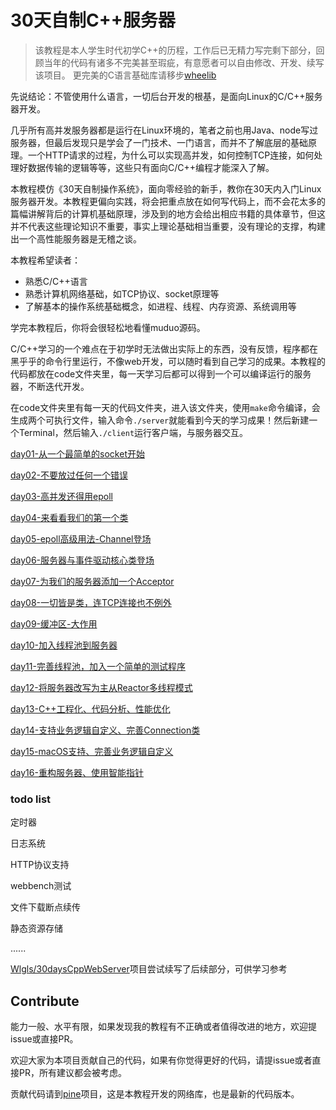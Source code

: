# 30天自制C++服务器

>该教程是本人学生时代初学C++的历程，工作后已无精力写完剩下部分，回顾当年的代码有诸多不完美甚至瑕疵，有意愿者可以自由修改、开发、续写该项目。
>更完美的C语言基础库请移步[wheelib](https://github.com/yuesong-feng/wheelib)

先说结论：不管使用什么语言，一切后台开发的根基，是面向Linux的C/C++服务器开发。

几乎所有高并发服务器都是运行在Linux环境的，笔者之前也用Java、node写过服务器，但最后发现只是学会了一门技术、一门语言，而并不了解底层的基础原理。一个HTTP请求的过程，为什么可以实现高并发，如何控制TCP连接，如何处理好数据传输的逻辑等等，这些只有面向C/C++编程才能深入了解。

本教程模仿《30天自制操作系统》，面向零经验的新手，教你在30天内入门Linux服务器开发。本教程更偏向实践，将会把重点放在如何写代码上，而不会花太多的篇幅讲解背后的计算机基础原理，涉及到的地方会给出相应书籍的具体章节，但这并不代表这些理论知识不重要，事实上理论基础相当重要，没有理论的支撑，构建出一个高性能服务器是无稽之谈。

本教程希望读者：

- 熟悉C/C++语言
- 熟悉计算机网络基础，如TCP协议、socket原理等
- 了解基本的操作系统基础概念，如进程、线程、内存资源、系统调用等

学完本教程后，你将会很轻松地看懂muduo源码。

C/C++学习的一个难点在于初学时无法做出实际上的东西，没有反馈，程序都在黑乎乎的命令行里运行，不像web开发，可以随时看到自己学习的成果。本教程的代码都放在code文件夹里，每一天学习后都可以得到一个可以编译运行的服务器，不断迭代开发。

在code文件夹里有每一天的代码文件夹，进入该文件夹，使用`make`命令编译，会生成两个可执行文件，输入命令`./server`就能看到今天的学习成果！然后新建一个Terminal，然后输入`./client`运行客户端，与服务器交互。

[day01-从一个最简单的socket开始](https://github.com/yuesong-feng/30dayMakeCppServer/blob/main/day01-从一个最简单的socket开始.md)

[day02-不要放过任何一个错误](https://github.com/yuesong-feng/30dayMakeCppServer/blob/main/day02-不要放过任何一个错误.md)

[day03-高并发还得用epoll](https://github.com/yuesong-feng/30dayMakeCppServer/blob/main/day03-高并发还得用epoll.md)

[day04-来看看我们的第一个类](https://github.com/yuesong-feng/30dayMakeCppServer/blob/main/day04-来看看我们的第一个类.md)

[day05-epoll高级用法-Channel登场](https://github.com/yuesong-feng/30dayMakeCppServer/blob/main/day05-epoll高级用法-Channel登场.md)

[day06-服务器与事件驱动核心类登场](https://github.com/yuesong-feng/30dayMakeCppServer/blob/main/day06-服务器与事件驱动核心类登场.md)

[day07-为我们的服务器添加一个Acceptor](https://github.com/yuesong-feng/30dayMakeCppServer/blob/main/day07-为我们的服务器添加一个Acceptor.md)

[day08-一切皆是类，连TCP连接也不例外](https://github.com/yuesong-feng/30dayMakeCppServer/blob/main/day08-一切皆是类，连TCP连接也不例外.md)

[day09-缓冲区-大作用](https://github.com/yuesong-feng/30dayMakeCppServer/blob/main/day09-缓冲区-大作用.md)

[day10-加入线程池到服务器](https://github.com/yuesong-feng/30dayMakeCppServer/blob/main/day10-加入线程池到服务器.md)

[day11-完善线程池，加入一个简单的测试程序](https://github.com/yuesong-feng/30dayMakeCppServer/blob/main/day11-完善线程池，加入一个简单的测试程序.md)

[day12-将服务器改写为主从Reactor多线程模式](https://github.com/yuesong-feng/30dayMakeCppServer/blob/main/day12-将服务器改写为主从Reactor多线程模式.md)

[day13-C++工程化、代码分析、性能优化](https://github.com/yuesong-feng/30dayMakeCppServer/blob/main/day13-C++工程化、代码分析、性能优化.md)

[day14-支持业务逻辑自定义、完善Connection类](https://github.com/yuesong-feng/30dayMakeCppServer/blob/main/day14-支持业务逻辑自定义、完善Connection类.md)

[day15-macOS支持、完善业务逻辑自定义](https://github.com/yuesong-feng/30dayMakeCppServer/blob/main/day15-macOS支持、完善业务逻辑自定义.md)

[day16-重构服务器、使用智能指针](https://github.com/yuesong-feng/30dayMakeCppServer/blob/main/day16-重构核心库、使用智能指针.md)

### todo list

定时器

日志系统

HTTP协议支持

webbench测试

文件下载断点续传

静态资源存储

......

[Wlgls/30daysCppWebServer](https://github.com/Wlgls/30daysCppWebServer)项目尝试续写了后续部分，可供学习参考

## Contribute

能力一般、水平有限，如果发现我的教程有不正确或者值得改进的地方，欢迎提issue或直接PR。

欢迎大家为本项目贡献自己的代码，如果有你觉得更好的代码，请提issue或者直接PR，所有建议都会被考虑。

贡献代码请到[pine](https://github.com/yuesong-feng/pine)项目，这是本教程开发的网络库，也是最新的代码版本。
